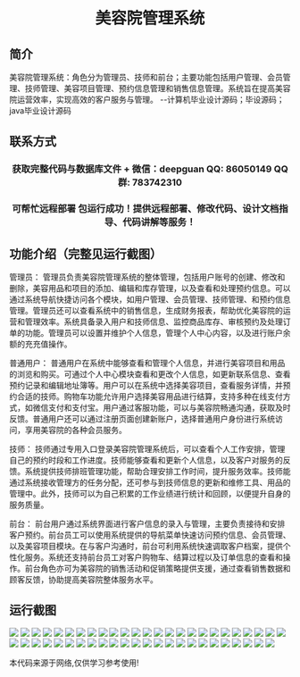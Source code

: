 <p><h1 align="center">美容院管理系统</h1></p>

## 简介
美容院管理系统：角色分为管理员、技师和前台；主要功能包括用户管理、会员管理、技师管理、美容项目管理、预约信息管理和销售信息管理。系统旨在提高美容院运营效率，实现高效的客户服务与管理。    --计算机毕业设计源码；毕设源码；java毕业设计源码


## 联系方式
<p><h3 align="center">获取完整代码与数据库文件 + 微信：deepguan QQ: 86050149 QQ群: 783742310</h3></p>
<p><h3 align="center">可帮忙远程部署 包运行成功！提供远程部署、修改代码、设计文档指导、代码讲解等服务！</h3></p>

## 功能介绍（完整见运行截图）
管理员： 管理员负责美容院管理系统的整体管理，包括用户账号的创建、修改和删除，美容用品和项目的添加、编辑和库存管理，以及查看和处理预约信息。可以通过系统导航快捷访问各个模块，如用户管理、会员管理、技师管理、和预约信息管理。管理员还可以查看系统中的销售信息，生成财务报表，帮助优化美容院的运营和管理效率。系统具备录入用户和技师信息、监控商品库存、审核预约及处理订单的功能。管理员可以设置并维护个人信息，管理个人中心内容，以及进行账户余额的充充值操作。

普通用户： 普通用户在系统中能够查看和管理个人信息，并进行美容项目和用品的浏览和购买。可通过个人中心模块查看和更改个人信息，如更新联系信息、查看预约记录和编辑地址簿等。用户可以在系统中选择美容项目，查看服务详情，并预约合适的技师。购物车功能允许用户选择美容用品进行结算，支持多种在线支付方式，如微信支付和支付宝。用户通过客服功能，可以与美容院畅通沟通，获取及时反馈。普通用户还可以通过注册页面创建新账户，选择普通用户身份进行系统访问，享用美容院的各种会员服务。

技师： 技师通过专用入口登录美容院管理系统后，可以查看个人工作安排，管理自己的预约时段和工作进度。技师能够查看和更新个人信息，以及客户对服务的反馈。系统提供技师排班管理功能，帮助合理安排工作时间，提升服务效率。技师能通过系统接收管理方的任务分配，还可参与到技师信息的更新和维修工具、用品的管理中。此外，技师可以为自己积累的工作业绩进行统计和回顾，以便提升自身的服务质量。

前台： 前台用户通过系统界面进行客户信息的录入与管理，主要负责接待和安排客户预约。前台员工可以使用系统提供的导航菜单快速访问预约信息、会员管理、以及美容项目模块。在与客户沟通时，前台可利用系统快速调取客户档案，提供个性化服务。系统还支持前台员工对客户购物车、结算过程以及订单信息的查看和操作。前台角色亦可为美容院的销售活动和促销策略提供支援，通过查看销售数据和顾客反馈，协助提高美容院整体服务水平。


## 运行截图
![](https://bs-1329754181.cos.ap-shanghai.myqcloud.com/spring/BeautySalonManagementSystem/img/001.jpg)
![](https://bs-1329754181.cos.ap-shanghai.myqcloud.com/spring/BeautySalonManagementSystem/img/002.jpg)
![](https://bs-1329754181.cos.ap-shanghai.myqcloud.com/spring/BeautySalonManagementSystem/img/003.jpg)
![](https://bs-1329754181.cos.ap-shanghai.myqcloud.com/spring/BeautySalonManagementSystem/img/004.jpg)
![](https://bs-1329754181.cos.ap-shanghai.myqcloud.com/spring/BeautySalonManagementSystem/img/005.jpg)
![](https://bs-1329754181.cos.ap-shanghai.myqcloud.com/spring/BeautySalonManagementSystem/img/006.jpg)
![](https://bs-1329754181.cos.ap-shanghai.myqcloud.com/spring/BeautySalonManagementSystem/img/007.jpg)
![](https://bs-1329754181.cos.ap-shanghai.myqcloud.com/spring/BeautySalonManagementSystem/img/008.jpg)
![](https://bs-1329754181.cos.ap-shanghai.myqcloud.com/spring/BeautySalonManagementSystem/img/009.jpg)
![](https://bs-1329754181.cos.ap-shanghai.myqcloud.com/spring/BeautySalonManagementSystem/img/010.jpg)
![](https://bs-1329754181.cos.ap-shanghai.myqcloud.com/spring/BeautySalonManagementSystem/img/011.jpg)
![](https://bs-1329754181.cos.ap-shanghai.myqcloud.com/spring/BeautySalonManagementSystem/img/012.jpg)
![](https://bs-1329754181.cos.ap-shanghai.myqcloud.com/spring/BeautySalonManagementSystem/img/013.jpg)
![](https://bs-1329754181.cos.ap-shanghai.myqcloud.com/spring/BeautySalonManagementSystem/img/014.jpg)
![](https://bs-1329754181.cos.ap-shanghai.myqcloud.com/spring/BeautySalonManagementSystem/img/015.jpg)
![](https://bs-1329754181.cos.ap-shanghai.myqcloud.com/spring/BeautySalonManagementSystem/img/016.jpg)
![](https://bs-1329754181.cos.ap-shanghai.myqcloud.com/spring/BeautySalonManagementSystem/img/017.jpg)
![](https://bs-1329754181.cos.ap-shanghai.myqcloud.com/spring/BeautySalonManagementSystem/img/018.jpg)
![](https://bs-1329754181.cos.ap-shanghai.myqcloud.com/spring/BeautySalonManagementSystem/img/019.jpg)
![](https://bs-1329754181.cos.ap-shanghai.myqcloud.com/spring/BeautySalonManagementSystem/img/020.jpg)
![](https://bs-1329754181.cos.ap-shanghai.myqcloud.com/spring/BeautySalonManagementSystem/img/021.jpg)
![](https://bs-1329754181.cos.ap-shanghai.myqcloud.com/spring/BeautySalonManagementSystem/img/022.jpg)
![](https://bs-1329754181.cos.ap-shanghai.myqcloud.com/spring/BeautySalonManagementSystem/img/023.jpg)
![](https://bs-1329754181.cos.ap-shanghai.myqcloud.com/spring/BeautySalonManagementSystem/img/024.jpg)
![](https://bs-1329754181.cos.ap-shanghai.myqcloud.com/spring/BeautySalonManagementSystem/img/025.jpg)
![](https://bs-1329754181.cos.ap-shanghai.myqcloud.com/spring/BeautySalonManagementSystem/img/026.jpg)
![](https://bs-1329754181.cos.ap-shanghai.myqcloud.com/spring/BeautySalonManagementSystem/img/027.jpg)
![](https://bs-1329754181.cos.ap-shanghai.myqcloud.com/spring/BeautySalonManagementSystem/img/028.jpg)
![](https://bs-1329754181.cos.ap-shanghai.myqcloud.com/spring/BeautySalonManagementSystem/img/029.jpg)
![](https://bs-1329754181.cos.ap-shanghai.myqcloud.com/spring/BeautySalonManagementSystem/img/030.jpg)
![](https://bs-1329754181.cos.ap-shanghai.myqcloud.com/spring/BeautySalonManagementSystem/img/031.jpg)
![](https://bs-1329754181.cos.ap-shanghai.myqcloud.com/spring/BeautySalonManagementSystem/img/032.jpg)
![](https://bs-1329754181.cos.ap-shanghai.myqcloud.com/spring/BeautySalonManagementSystem/img/033.jpg)
![](https://bs-1329754181.cos.ap-shanghai.myqcloud.com/spring/BeautySalonManagementSystem/img/034.jpg)
![](https://bs-1329754181.cos.ap-shanghai.myqcloud.com/spring/BeautySalonManagementSystem/img/035.jpg)
![](https://bs-1329754181.cos.ap-shanghai.myqcloud.com/spring/BeautySalonManagementSystem/img/036.jpg)
![](https://bs-1329754181.cos.ap-shanghai.myqcloud.com/spring/BeautySalonManagementSystem/img/037.jpg)
![](https://bs-1329754181.cos.ap-shanghai.myqcloud.com/spring/BeautySalonManagementSystem/img/038.jpg)
![](https://bs-1329754181.cos.ap-shanghai.myqcloud.com/spring/BeautySalonManagementSystem/img/039.jpg)
![](https://bs-1329754181.cos.ap-shanghai.myqcloud.com/spring/BeautySalonManagementSystem/img/040.jpg)
![](https://bs-1329754181.cos.ap-shanghai.myqcloud.com/spring/BeautySalonManagementSystem/img/041.jpg)
![](https://bs-1329754181.cos.ap-shanghai.myqcloud.com/spring/BeautySalonManagementSystem/img/042.jpg)
![](https://bs-1329754181.cos.ap-shanghai.myqcloud.com/spring/BeautySalonManagementSystem/img/043.jpg)
![](https://bs-1329754181.cos.ap-shanghai.myqcloud.com/spring/BeautySalonManagementSystem/img/044.jpg)
![](https://bs-1329754181.cos.ap-shanghai.myqcloud.com/spring/BeautySalonManagementSystem/img/045.jpg)
![](https://bs-1329754181.cos.ap-shanghai.myqcloud.com/spring/BeautySalonManagementSystem/img/046.jpg)
![](https://bs-1329754181.cos.ap-shanghai.myqcloud.com/spring/BeautySalonManagementSystem/img/047.jpg)
![](https://bs-1329754181.cos.ap-shanghai.myqcloud.com/spring/BeautySalonManagementSystem/img/048.jpg)
![](https://bs-1329754181.cos.ap-shanghai.myqcloud.com/spring/BeautySalonManagementSystem/img/049.jpg)

<p>本代码来源于网络,仅供学习参考使用!</p>
